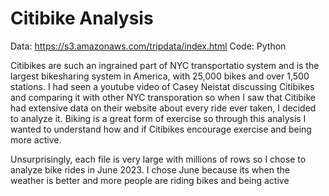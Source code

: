 # Citibike Analysis
Data: https://s3.amazonaws.com/tripdata/index.html
Code: Python

Citibikes are such an ingrained part of NYC transportatio system and is the largest bikesharing system in America, with 25,000 bikes and over 1,500 stations. I had seen a youtube video of Casey Neistat discussing Citibikes and comparing it with other NYC transporation so when I saw that Citibike had extensive data on their website about every ride ever taken, I decided to analyze it. Biking is a great form of exercise so through this analysis I wanted to understand how and if Citibikes encourage exercise and being more active.

Unsurprisingly, each file is very large with millions of rows so I chose to analyze bike rides in June 2023. I chose June because its when the weather is better and more people are riding bikes and being active

